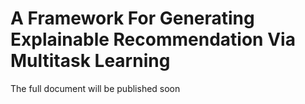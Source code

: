 # A Framework For Generating Explainable Recommendation Via Multitask Learning


The full document will be published soon
